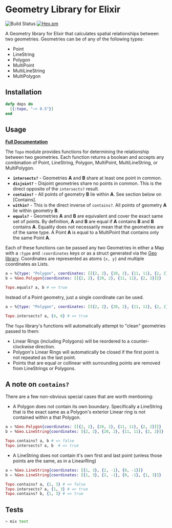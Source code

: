 # Geometry Library for Elixir

![Build Status](https://github.com/pkinney/topo/actions/workflows/ci.yaml/badge.svg)
[![Hex.pm](https://img.shields.io/hexpm/v/topo.svg)](https://hex.pm/packages/topo)

A Geometry library for Elixir that calculates spatial relationships between two
geometries. Geometries can be of any of the following types:

- Point
- LineString
- Polygon
- MultiPoint
- MultiLineString
- MultiPolygon

## Installation

```elixir
defp deps do
  [{:topo, "~> 0.5"}]
end
```

## Usage

**[Full Documentation](https://hexdocs.pm/topo/Topo.html)**

The `Topo` module provides functions for determining the relationship between
two geometries. Each function returns a boolean and accepts any combination of
Point, LineString, Polygon, MultiPoint, MultiLineString, or MultiPolygon.

- **`intersects?`** - Geometries **A** and **B** share at least one point in
  common.
- **`disjoint?`** - Disjoint geometries share no points in common. This is the
  direct opposite of the `intersects?` result.
- **`contains?`** - All points of geometry **B** lie within **A**. See section
  below on [Contains].
- **`within?`** - This is the direct inverse of `contains?`. All points of
  geometry **A** lie within geometry **B**.
- **`equals?`** - Geometries **A** and **B** are equivalent and cover the exact
  same set of points. By definition, **A** and **B** are equal if **A** contains
  **B** and **B** contains **A**. Equality does not necessarily mean that the
  geometries are of the same type. A Point **A** is equal to a MultiPoint that
  contains only the same Point **A**.

Each of these functions can be passed any two Geometries in either a Map with a
`:type` and `:coordinates` keys or as a struct generated via the [Geo library](https://github.com/bryanjos/geo). Coordinates are represented as atoms `{x, y}`
and multiple coordinates as Lists.

```elixir
a = %{type: "Polygon", coordinates: [[{2, 2}, {20, 2}, {11, 11}, {2, 2}]]}
b = %Geo.Polygon{coordinates: [[{2, 2}, {20, 2}, {11, 11}, {2, 2}]]}

Topo.equals? a, b # => true
```

Instead of a Point geometry, just a single coordinate can be used.

```elixir
a = %{type: "Polygon", coordinates: [[{2, 2}, {20, 2}, {11, 11}, {2, 2}]]}

Topo.intersects? a, {4, 6} # => true
```

The `Topo` library's functions will automatically attempt to "clean" geometries
passed to them:

- Linear Rings (including Polygons) will be reordered to a counter-clockwise
  direction.
- Polygon's Linear Rings will automatically be closed if the first point is not
  repeated as the last point.
- Points that are equal or collinear with surrounding points are removed from
  LineStrings or Polygons.

## A note on `contains?`

There are a few non-obvious special cases that are worth mentioning:

- A Polygon does not contain its own boundary. Specifically a LineString that
  is the exact same as a Polygon's exterior Linear ring is not contained within a
  that Polygon.

```elixir
a = %Geo.Polygon{coordinates: [[{2, 2}, {20, 2}, {11, 11}, {2, 2}]]}
b = %Geo.LineString{coordinates: [{2, 2}, {20, 2}, {11, 11}, {2, 2}]}

Topo.contains? a, b # => false
Topo.intersects? a, b  # => true
```

- A LineString does not contain it's own first and last point (unless those
  points are the same, as in a LinearRing)

```elixir
a = %Geo.LineString{coordinates: [{1, 3}, {2, -1}, {0, -1}]}
b = %Geo.LineString{coordinates: [{1, 3}, {2, -1}, {0, -1}, {1, 3}]}

Topo.contains? a, {1, 3} # => false
Topo.intersects? a, {1, 3} # => true
Topo.contains? b, {1, 3} # => true
```

## Tests

```bash
> mix test
```
